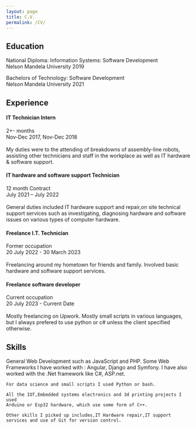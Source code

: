 ```yaml
---
layout: page
title: C.V.
permalink: /CV/
---
```


<h2>Education</h2>
<p>
    National Diploma: Information Systems: Software Development <br>
    Nelson Mandela University 2019
</p><p>
    Bachelors of Technology: Software Development <br>
    Nelson Mandela University 2021   
</p>
          

<h2>Experience</h2>
  <p>  <h4>IT Technician Intern </h4>
    2+- months<br>
    Nov-Dec 2017, Nov-Dec 2018 <br><br>
    My duties were to the attending of breakdowns of assembly-line robots,
    assisting other technicians and staff in the workplace as well as
    IT hardware & software support. </p>

  <p>  <h4>IT hardware and software support Technician</h4>
    12 month Contract <br>
    July 2021 – July 2022 <br><br>
    General duties included IT hardware support and repair,on site technical support services
    such as investigating, diagnosing hardware and software issues on
    various types of computer hardware. </p>

  <p>  <h4>Freelance I.T. Technician</h4>
    Former occupation <br>
    20 July 2022 - 30 March 2023 <br><br>
    Freelancing around my hometown for friends and family. Involved basic hardware and software support services. 
     </p>  

  <p>  <h4>Freelance software developer</h4>
    Current occupation <br>
    20 July 2023 - Current Date <br><br>
    Mostly freelancing on Upwork. Mostly small scripts in various languages, but I always prefered to use python or c# unless 
    the client specified otherwise.
     </p>

<h2>Skills</h2>
    General Web Development such as JavaScript and PHP.
    Some Web Frameworks I have worked with : Angular, Django and Symfony. I have also worked 
    with the .Net framework like C#, ASP.net. 

    For data science and small scripts I used Python or bash.  

    All the IOT,Embedded systems electronics and 3d printing projects I used
    Arduino or Esp32 hardware, which use some form of C++.
    
    Other skills I picked up includes,IT Hardware repair,IT support services and use of Git for version control.


